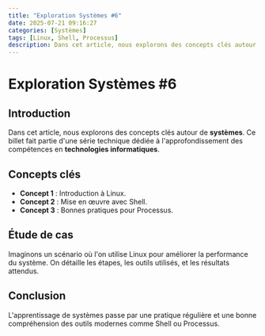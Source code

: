 ```yaml
---
title: "Exploration Systèmes #6"
date: 2025-07-21 09:16:27 
categories: [Systèmes]
tags: [Linux, Shell, Processus]
description: Dans cet article, nous explorons des concepts clés autour de **systèmes**.
---
```

# Exploration Systèmes #6

## Introduction

Dans cet article, nous explorons des concepts clés autour de **systèmes**. Ce billet fait partie d'une série technique dédiée à l'approfondissement des compétences en **technologies informatiques**.

## Concepts clés

- **Concept 1** : Introduction à Linux.
- **Concept 2** : Mise en œuvre avec Shell.
- **Concept 3** : Bonnes pratiques pour Processus.

## Étude de cas

Imaginons un scénario où l'on utilise Linux pour améliorer la performance du système. On détaille les étapes, les outils utilisés, et les résultats attendus.

## Conclusion

L'apprentissage de systèmes passe par une pratique régulière et une bonne compréhension des outils modernes comme Shell ou Processus.